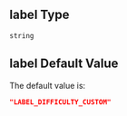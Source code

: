 ## label Type

`string`

## label Default Value

The default value is:

```json
"LABEL_DIFFICULTY_CUSTOM"
```
